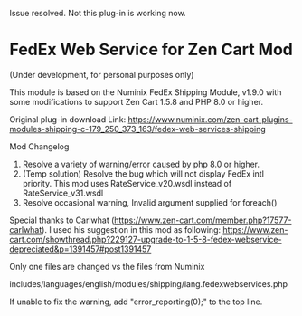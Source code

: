 Issue resolved. Not this plug-in is working now. 

# FedEx Web Service for Zen Cart Mod

(Under development, for personal purposes only)

This module is based on the Numinix FedEx Shipping Module, v1.9.0 with some modifications to support Zen Cart 1.5.8 and PHP 8.0 or higher. 

Original plug-in download Link: https://www.numinix.com/zen-cart-plugins-modules-shipping-c-179_250_373_163/fedex-web-services-shipping

Mod Changelog
1) Resolve a variety of warning/error caused by php 8.0 or higher.
2) (Temp solution) Resolve the bug which will not display FedEx intl priority. This mod uses RateService_v20.wsdl instead of RateService_v31.wsdl
3) Resolve occasional warning, Invalid argument supplied for foreach()

Special thanks to Carlwhat (https://www.zen-cart.com/member.php?17577-carlwhat). I used his suggestion in this mod as following: 
https://www.zen-cart.com/showthread.php?229127-upgrade-to-1-5-8-fedex-webservice-depreciated&p=1391457#post1391457

Only one files are changed vs the files from Numinix

includes/languages/english/modules/shipping/lang.fedexwebservices.php

If unable to fix the warning, add "error_reporting(0);" to the top line.
